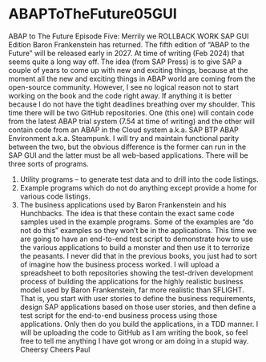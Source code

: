 # ABAPToTheFuture05GUI

ABAP to The Future
Episode Five: Merrily we ROLLBACK WORK
SAP GUI Edition
Baron Frankenstein has returned. The fifth edition of “ABAP to the Future” will be released early in 2027.
At time of writing (Feb 2024) that seems quite a long way off. The idea (from SAP Press) is to give SAP a couple of years to come up with new and exciting things, because at the moment all the new and exciting things in ABAP world are coming from the open-source community.
However, I see no logical reason not to start working on the book and the code right away. If anything it is better because I do not have the tight deadlines breathing over my shoulder.
This time there will be two GitHub repositories.
One (this one) will contain code from the latest ABAP trial system (7.54 at time of writing) and the other will contain code from an ABAP in the Cloud system a.k.a. SAP BTP ABAP Environment a.k.a. Steampunk.
I will try and maintain functional parity between the two, but the obvious difference is the former can run in the SAP GUI and the latter must be all web-based applications.
There will be three sorts of programs.
1.	Utility programs – to generate test data and to drill into the code listings.
2.	Example programs which do not do anything except provide a home for various code listings.
3.	The business applications used by Baron Frankenstein and his Hunchbacks. The idea is that these contain the exact same code samples used in the example programs. Some of the examples are “do not do this” examples so they won’t be in the applications.
This time we are going to have an end-to-end test script to demonstrate how to use the various applications to build a monster and then use it to terrorize the peasants. I never did that in the previous books, you just had to sort of imagine how the business process worked.
I will upload a spreadsheet to both repositories showing the test-driven development process of building the applications for the highly realistic business model used by Baron Frankenstein, far more realistic than SFLIGHT. That is, you start with user stories to define the business requirements, design SAP applications based on those user stories, and then define a test script for the end-to-end business process using those applications. Only then do you build the applications, in a TDD manner.
I will be uploading the code to GitHub as I am writing the book, so feel free to tell me anything I have got wrong or am doing in a stupid way.
Cheersy Cheers
Paul
